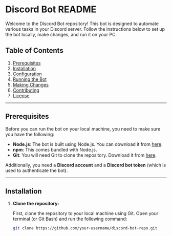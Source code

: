 # Discord Bot README

Welcome to the Discord Bot repository! This bot is designed to automate various tasks in your Discord server. Follow the instructions below to set up the bot locally, make changes, and run it on your PC.

## Table of Contents

1. [Prerequisites](#prerequisites)
2. [Installation](#installation)
3. [Configuration](#configuration)
4. [Running the Bot](#running-the-bot)
5. [Making Changes](#making-changes)
6. [Contributing](#contributing)
7. [License](#license)

---

## Prerequisites

Before you can run the bot on your local machine, you need to make sure you have the following:

- **Node.js**: The bot is built using Node.js. You can download it from [here](https://nodejs.org/).
- **npm**: This comes bundled with Node.js.
- **Git**: You will need Git to clone the repository. Download it from [here](https://git-scm.com/).

Additionally, you need a **Discord account** and a **Discord bot token** (which is used to authenticate the bot).

---

## Installation

1. **Clone the repository:**

   First, clone the repository to your local machine using Git. Open your terminal (or Git Bash) and run the following command:

   ```bash
   git clone https://github.com/your-username/discord-bot-repo.git
